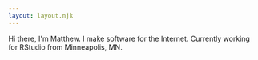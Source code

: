 ```yaml
---
layout: layout.njk
---
```

Hi there, I'm Matthew. I make software for the Internet. Currently working for RStudio from Minneapolis, MN.
